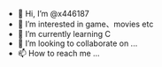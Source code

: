 - 👋 Hi, I’m @x446187
- 👀 I’m interested in game、movies etc
- 🌱 I’m currently learning C
- 💞️ I’m looking to collaborate on ...
- 📫 How to reach me ...

<!---
x446187/x446187 is a ✨ special ✨ repository because its `README.md` (this file) appears on your GitHub profile.
You can click the Preview link to take a look at your changes.
--->

